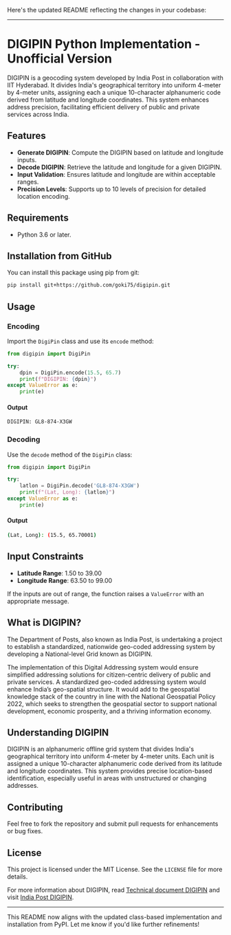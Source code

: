 Here's the updated README reflecting the changes in your codebase:

---

# DIGIPIN Python Implementation - Unofficial Version

DIGIPIN is a geocoding system developed by India Post in collaboration with IIT Hyderabad. It divides India's geographical territory into uniform 4-meter by 4-meter units, assigning each a unique 10-character alphanumeric code derived from latitude and longitude coordinates. This system enhances address precision, facilitating efficient delivery of public and private services across India.

## Features

- **Generate DIGIPIN**: Compute the DIGIPIN based on latitude and longitude inputs.
- **Decode DIGIPIN**: Retrieve the latitude and longitude for a given DIGIPIN.
- **Input Validation**: Ensures latitude and longitude are within acceptable ranges.
- **Precision Levels**: Supports up to 10 levels of precision for detailed location encoding.

## Requirements

- Python 3.6 or later.

## Installation from GitHub

You can install this package using pip from git:

```bash
pip install git+https://github.com/goki75/digipin.git
```

## Usage

### Encoding

Import the `DigiPin` class and use its `encode` method:

```python
from digipin import DigiPin

try:
    dpin = DigiPin.encode(15.5, 65.7)
    print(f"DIGIPIN: {dpin}")
except ValueError as e:
    print(e)
```

#### Output

```bash
DIGIPIN: GL8-874-X3GW
```

### Decoding

Use the `decode` method of the `DigiPin` class:

```python
from digipin import DigiPin

try:
    latlon = DigiPin.decode('GL8-874-X3GW')
    print(f"(Lat, Long): {latlon}")
except ValueError as e:
    print(e)
```

#### Output

```bash
(Lat, Long): (15.5, 65.70001)
```

## Input Constraints

- **Latitude Range**: 1.50 to 39.00
- **Longitude Range**: 63.50 to 99.00

If the inputs are out of range, the function raises a `ValueError` with an appropriate message.

## What is DIGIPIN?

The Department of Posts, also known as India Post, is undertaking a project to establish a standardized, nationwide geo-coded addressing system by developing a National-level Grid known as DIGIPIN. 

The implementation of this Digital Addressing system would ensure simplified addressing solutions for citizen-centric delivery of public and private services. A standardized geo-coded addressing system would enhance India’s geo-spatial structure. It would add to the geospatial knowledge stack of the country in line with the National Geospatial Policy 2022, which seeks to strengthen the geospatial sector to support national development, economic prosperity, and a thriving information economy.

## Understanding DIGIPIN

DIGIPIN is an alphanumeric offline grid system that divides India's geographical territory into uniform 4-meter by 4-meter units. Each unit is assigned a unique 10-character alphanumeric code derived from its latitude and longitude coordinates. This system provides precise location-based identification, especially useful in areas with unstructured or changing addresses.

## Contributing

Feel free to fork the repository and submit pull requests for enhancements or bug fixes.

## License

This project is licensed under the MIT License. See the `LICENSE` file for more details.

For more information about DIGIPIN, read [Technical document DIGIPIN](https://www.indiapost.gov.in/Navigation_Documents/Static_Navigation/DIGIPIN%20Technical%20Document%20Final%20English.pdf) and visit [India Post DIGIPIN](https://www.indiapost.gov.in/VAS/Pages/digipin.aspx).

---

This README now aligns with the updated class-based implementation and installation from PyPI. Let me know if you'd like further refinements!
